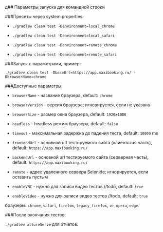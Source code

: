 д## Параметры запуска для командной строки


###Пресеты через system.properties:

* `./gradlew clean test -Denvironment=local_chrome`

* `./gradlew clean test -Denvironment=local_safari`

* `./gradlew clean test -Denvironment=remote_chrome`

* `./gradlew clean test -Denvironment=remote_safari`


###Запуск с параметрами, пример:

`./gradlew clean test -DbaseUrl=https://app.maxibooking.ru/ -DbrowserName=chrome`


###Доступные параметры: 

* `browserName` - название браузера, default: `chrome` 

* `browserVersion` - версия браузера; игнорируется, если не указана

* `browserSize` - размер окна браузера, default: `1920x1080`

* `headless` - headless режим браузера, default: `false`

* `timeout` - максимальная задержка до падения теста, default: `10000` ms

* `frontendUrl` - основной url тестируемого сайта (клиентская часть), default: `https://app.maxibooking.ru/`

* `backendUrl` - основной url тестируемого сайта (серверная часть), default: `https://app.maxibooking.ru/`

* `remote` - адрес удаленного сервера Selenide; игнорируется, если оставить пустым

* `enableVNC` - нужно для записи видео тестов //todo, default: `true`

* `enableVideo` - нужно для записи видео тестов //todo, default: `true`

браузеры: `chrome`, `safari`, `firefox`, `legacy_firefox`, `ie`, `opera`, `edge`.


###После окончания тестов:

`./gradlew allureServe` для отчетов.